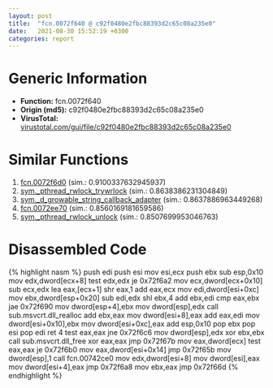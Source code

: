 ```yaml
---
layout: post
title:  "fcn.0072f640 @ c92f0480e2fbc88393d2c65c08a235e0"
date:   2021-08-30 15:52:19 +0300
categories: report
---
```


# Generic Information
- **Function:** fcn.0072f640
- **Origin (md5):** c92f0480e2fbc88393d2c65c08a235e0
- **VirusTotal:** [virustotal.com/gui/file/c92f0480e2fbc88393d2c65c08a235e0][virustotal_ref]



# Similar Functions

1. [fcn.0072f6d0][similar_1_ref] (sim.: 0.9100337632945937)
2. [sym.\_pthread\_rwlock\_trywrlock][similar_2_ref] (sim.: 0.8638386231304849)
3. [sym.\_d\_growable\_string\_callback\_adapter][similar_3_ref] (sim.: 0.8637886963449268)
4. [fcn.0072ee70][similar_4_ref] (sim.: 0.8560169181659586)
5. [sym.\_pthread\_rwlock\_unlock][similar_5_ref] (sim.: 0.8507699953046763)


# Disassembled Code

{% highlight nasm %}
push edi
push esi
mov esi,ecx
push ebx
sub esp,0x10
mov edx,dword[ecx+8]
test edx,edx
je 0x72f6a2
mov ecx,dword[ecx+0x10]
sub ecx,edx
lea eax,[ecx+1]
shr eax,1
add eax,ecx
mov edi,dword[esi+0xc]
mov ebx,dword[esp+0x20]
sub edi,edx
shl ebx,4
add ebx,edi
cmp eax,ebx
jae 0x72f690
mov dword[esp+4],ebx
mov dword[esp],edx
call sub.msvcrt.dll_realloc
add ebx,eax
mov dword[esi+8],eax
add eax,edi
mov dword[esi+0x10],ebx
mov dword[esi+0xc],eax
add esp,0x10
pop ebx
pop esi
pop edi
ret 4
test eax,eax
jne 0x72f6c6
mov dword[esp],edx
xor ebx,ebx
call sub.msvcrt.dll_free
xor eax,eax
jmp 0x72f67b
mov eax,dword[ecx]
test eax,eax
je 0x72f6b0
mov eax,dword[esi+0x14]
jmp 0x72f65b
mov dword[esp],1
call fcn.00742ce0
mov edx,dword[esi+8]
mov dword[esi],eax
mov dword[esi+4],eax
jmp 0x72f6a8
mov ebx,eax
jmp 0x72f66d
{% endhighlight %}


[similar_1_ref]: /report/fcn.0072f6d0@c92f0480e2fbc88393d2c65c08a235e0
[similar_2_ref]: /report/sym._pthread_rwlock_trywrlock@63ed397a4c52e7848cb26aceda5eef45
[similar_3_ref]: /report/sym._d_growable_string_callback_adapter@63ed397a4c52e7848cb26aceda5eef45
[similar_4_ref]: /report/fcn.0072ee70@c92f0480e2fbc88393d2c65c08a235e0
[similar_5_ref]: /report/sym._pthread_rwlock_unlock@63ed397a4c52e7848cb26aceda5eef45
[virustotal_ref]: https://www.virustotal.com/gui/file/c92f0480e2fbc88393d2c65c08a235e0